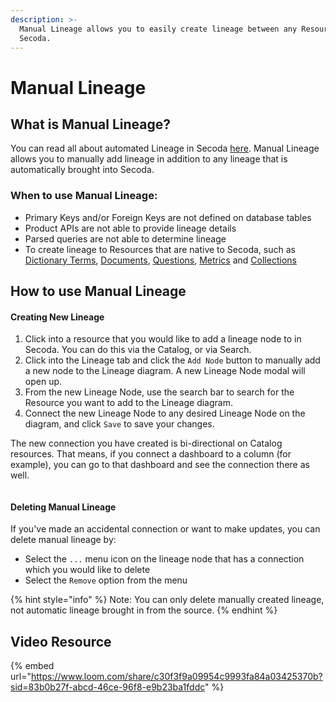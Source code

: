 ```yaml
---
description: >-
  Manual Lineage allows you to easily create lineage between any Resources in
  Secoda.
---
```


# Manual Lineage

## What is Manual Lineage?

You can read all about automated Lineage in Secoda [here](../data-lineage.md). Manual Lineage allows you to manually add lineage in addition to any lineage that is automatically brought into Secoda.

### When to use Manual Lineage:

* Primary Keys and/or Foreign Keys are not defined on database tables
* Product APIs are not able to provide lineage details
* Parsed queries are not able to determine lineage
* To create lineage to Resources that are native to Secoda, such as [Dictionary Terms](broken-reference/), [Documents](broken-reference/), [Questions](../ask-questions-in-secoda.md), [Metrics](../metrics.md) and [Collections](../collections-1.md)

## How to use Manual Lineage

#### Creating New Lineage

1. Click into a resource that you would like to add a lineage node to in Secoda. You can do this via the Catalog, or via Search.
2. Click into the Lineage tab and click the `Add Node` button to manually add a new node to the Lineage diagram. A new Lineage Node modal will open up.
3. From the new Lineage Node, use the search bar to search for the Resource you want to add to the Lineage diagram.
4. Connect the new Lineage Node to any desired Lineage Node on the diagram, and click `Save` to save your changes.

The new connection you have created is bi-directional on Catalog resources. That means, if you connect a dashboard to a column (for example), you can go to that dashboard and see the connection there as well.

<figure><img src="../../.gitbook/assets/Screenshot 2024-03-04 at 5.15.07 PM.png" alt=""><figcaption></figcaption></figure>

#### Deleting Manual Lineage

If you've made an accidental connection or want to make updates, you can delete manual lineage by:

* Select the `...` menu icon on the lineage node that has a connection which you would like to delete
* Select the `Remove` option from the menu

{% hint style="info" %}
Note: You can only delete manually created lineage, not automatic lineage brought in from the source.
{% endhint %}

## Video Resource

{% embed url="https://www.loom.com/share/c30f3f9a09954c9993fa84a03425370b?sid=83b0b27f-abcd-46ce-96f8-e9b23ba1fddc" %}

